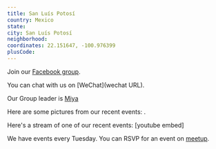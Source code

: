 ```yaml
---
title: San Luís Potosí
country: Mexico
state: 
city: San Luís Potosí
neighborhood: 
coordinates: 22.151647, -100.976399
plusCode:
---
```

Join our [Facebook group](https://www.facebook.com/groups/free.code.camp.san.luis.potosi).

You can chat with us on [WeChat](wechat URL).

Our Group leader is [Miya](freecodecamp.org/miya)

Here are some pictures from our recent events:
![]().

Here's a stream of one of our recent events:
[youtube embed]

We have events every Tuesday. You can RSVP for an event on [meetup](meetupurl).
